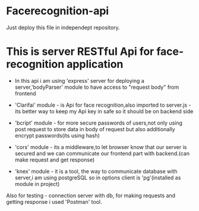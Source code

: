 # Facerecognition-api
Just deploy this file in independept repository.
 
# This is server RESTful Api for face-recognition application 

- In this api i am using 'express' server for deploying a server,'bodyParser' module to have access to "request body" from frontend

- 'Clarifai' module - is Api for face recognition,also imported to server.js -  its better way to keep my Api key in safe so it should be on backend side

- 'bcript' module - for more secure passwords of users,not only using post request to store data in body of request but also additionally encrypt passwords(its using hash)

- 'cors' module - its a middleware,to let browser know that our server is secured and we can communicate our frontend part with backend.(can make request and get response)

- 'knex' module - it is a tool, the way to communicate database with server,i am using postgreSQL so in options client is 'pg'(installed as module in project)

Also for testing - connection server with db, for making requests and getting response i used 'Postman' tool. 
